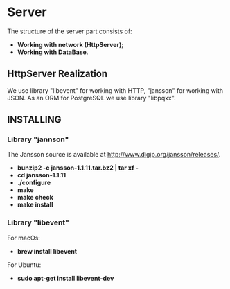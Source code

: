 # Server


The structure of the server part consists of:

- **Working with network (HttpServer)**;
- **Working with DataBase**.

## HttpServer Realization

We use library "libevent" for working with HTTP, "jansson" for working with JSON. As an ORM for PostgreSQL we use library "libpqxx".

## INSTALLING

### Library "jannson"

The Jansson source is available at http://www.digip.org/jansson/releases/.
- **bunzip2 -c jansson-1.1.11.tar.bz2 | tar xf -**
- **cd jansson-1.1.11**
- **./configure**
- **make**
- **make check**
- **make install**


### Library "libevent"

For macOs:
- **brew install libevent**

For Ubuntu:
- **sudo apt-get install libevent-dev**
